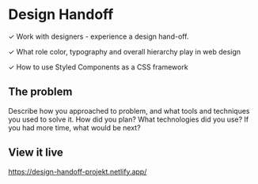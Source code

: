 # Design Handoff

✓ Work with designers - experience a design hand-off. 

✓ What role color, typography and overall hierarchy play in web design

✓ How to use Styled Components as a CSS framework

## The problem

Describe how you approached to problem, and what tools and techniques you used to solve it. How did you plan? What technologies did you use? If you had more time, what would be next?

## View it live

https://design-handoff-projekt.netlify.app/
